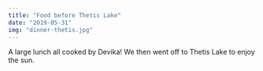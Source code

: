 ```yaml
---
title: "Food before Thetis Lake"
date: "2019-05-31"
img: "dinner-thetis.jpg"
---
```


A large lunch all cooked by Devika! We then went off to Thetis Lake to enjoy the sun.
